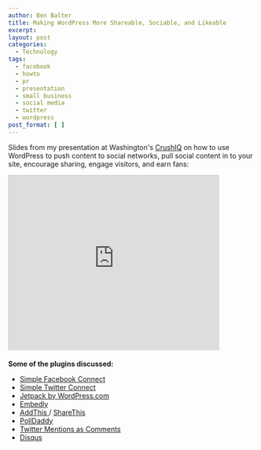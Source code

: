 ```yaml
---
author: Ben Balter
title: Making WordPress More Shareable, Sociable, and Likeable
excerpt:
layout: post
categories:
  - Technology
tags:
  - facebook
  - howto
  - pr
  - presentation
  - small business
  - social media
  - twitter
  - wordpress
post_format: [ ]
---
```

Slides from my presentation at Washington's [CrushIQ](http://crushiq.com) on how to use WordPress to push content to social networks, pull social content in to your site, encourage sharing, engage visitors, and earn fans:

<iframe src="http://www.slideshare.net/slideshow/embed_code/10156115" width="427" height="356" frameborder="0" marginwidth="0" marginheight="0" scrolling="no" style="border:1px solid #CCC;border-width:1px 1px 0;margin-bottom:5px" allowfullscreen="true"></iframe>

**Some of the plugins discussed:**

*   [Simple Facebook Connect](http://ottopress.com/wordpress-plugins/simple-facebook-connect/)
*   [Simple Twitter Connect](http://ottopress.com/wordpress-plugins/simple-twitter-connect/)
*   [Jetpack by WordPress.com](http://wordpress.org/extend/plugins/jetpack/)
*   [Embedly](http://wordpress.org/extend/plugins/embedly/)
*   [AddThis ](http://wordpress.org/extend/plugins/addthis/)/ [ShareThis ](http://wordpress.org/extend/plugins/share-this/)
*   [PollDaddy](http://wordpress.org/extend/plugins/polldaddy/)
*   [Twitter Mentions as Comments](http://wordpress.org/extend/plugins/twitter-mentions-as-comments/)
*   [Disqus](http://wordpress.org/extend/plugins/disqus-comment-system/)

